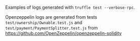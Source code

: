 Examples of logs generated with `truffle test --verbose-rpc`.

Openzeppelin logs are generated from tests `test/ownership/Ownable.test.js` and `test/payment/PaymentSplitter.test.js` from https://github.com/OpenZeppelin/openzeppelin-solidity
